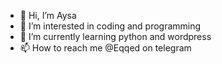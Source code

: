 - 👋 Hi, I’m Aysa
- 👀 I’m interested in coding and programming
- 🌱 I’m currently learning python and wordpress
- 📫 How to reach me @Eqqed on telegram

